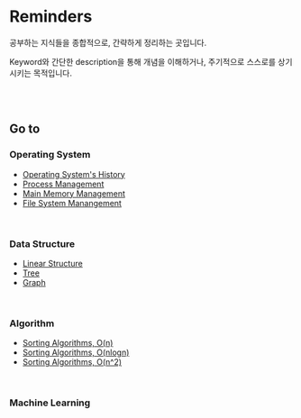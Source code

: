 # Reminders

공부하는 지식들을 종합적으로, 간략하게 정리하는 곳입니다.

Keyword와 간단한 description을 통해 개념을 이해하거나, 주기적으로 스스로를 상기시키는 목적입니다.

<br>

<br>

## Go to

### Operating System

- [Operating System's History](https://github.com/jarvis08/Reminders/tree/master/OperatingSystem/01_OS_History)
- [Process Management](https://github.com/jarvis08/Reminders/tree/master/OperatingSystem/02_ProcessManagement)
- [Main Memory Management](https://github.com/jarvis08/Reminders/tree/master/OperatingSystem/03_MainMemoryManagement)
- [File System Manangement](https://github.com/jarvis08/Reminders/tree/master/OperatingSystem/04_FileSystemManagement)

<br>

### Data Structure

- [Linear Structure](https://github.com/jarvis08/Reminders/tree/master/DataStructure/01_Linear)
- [Tree](https://github.com/jarvis08/Reminders/tree/master/DataStructure/02_Tree)
- [Graph](https://github.com/jarvis08/Reminders/tree/master/DataStructure/03_Graph)

<br>

### Algorithm

- [Sorting Algorithms, O(n)](https://github.com/jarvis08/Reminders/tree/master/Algorithm/01_Sorting_O(n))
- [Sorting Algorithms, O(nlogn)](https://github.com/jarvis08/Reminders/tree/master/Algorithm/02_Sorting_O(nlogn))
- [Sorting Algorithms, O(n^2)](https://github.com/jarvis08/Reminders/tree/master/Algorithm/03_Sorting_O(n^2))

<br>

### Machine Learning

